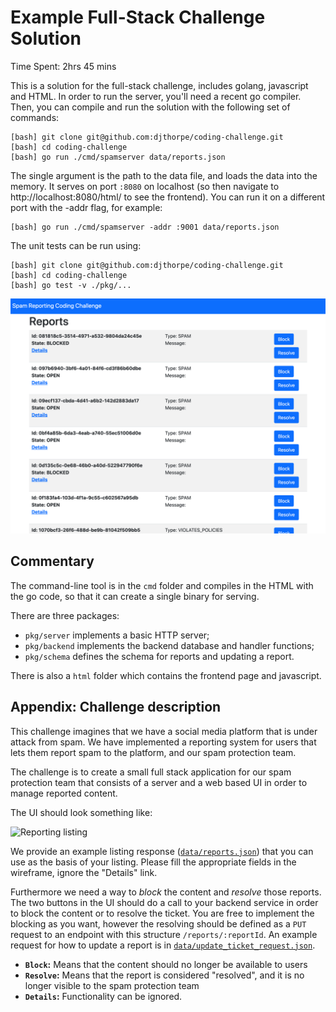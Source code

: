# Example Full-Stack Challenge Solution

Time Spent: 2hrs 45 mins

This is a solution for the full-stack challenge, includes golang, javascript and HTML. In order to run the server,
you'll need a recent go compiler. Then, you can compile and run the solution with the following set of commands:

```
[bash] git clone git@github.com:djthorpe/coding-challenge.git
[bash] cd coding-challenge
[bash] go run ./cmd/spamserver data/reports.json
```

The single argument is the path to the data file, and loads the data into the memory. It serves on port `:8080` 
on localhost (so then navigate to http://localhost:8080/html/ to see the frontend). You can run it on a 
different port with the -addr flag, for example:

```
[bash] go run ./cmd/spamserver -addr :9001 data/reports.json
```

The unit tests can be run using:

```
[bash] git clone git@github.com:djthorpe/coding-challenge.git
[bash] cd coding-challenge
[bash] go test -v ./pkg/...
```

![Screenshot](images/screenshot.png)

## Commentary

The command-line tool is in the `cmd` folder and compiles in the HTML with the go code, so that it can create
a single binary for serving.

There are three packages:

  * `pkg/server` implements a basic HTTP server;
  * `pkg/backend` implements the backend database and handler functions;
  * `pkg/schema` defines the schema for reports and updating a report.

There is also a `html` folder which contains the frontend page and javascript.

## Appendix: Challenge description

This challenge imagines that we have a social media platform that is under attack from spam. We have implemented a reporting system for users that lets them report spam to the platform, and our spam protection team.  

The challenge is to create a small full stack application for our spam protection team that consists of a server and a web based UI in order to manage reported content.

The UI should look something like:

![Reporting listing](images/wireframe.png)

We provide an example listing response ([`data/reports.json`](data/reports.json)) that you can use as the basis of your listing. Please fill the appropriate fields in the wireframe, ignore the "Details" link.

Furthermore we need a way to _block_ the content and _resolve_ those reports. The two buttons in the UI should do a call to your backend service in order to block the content or to resolve the ticket. You are free to implement the blocking as you want, however the resolving should be defined as a `PUT` request to an endpoint with this structure `/reports/:reportId`. An example request for how to update a report is in [`data/update_ticket_request.json`](data/update_ticket_request.json).


- **`Block`:** Means that the content should no longer be available to users
- **`Resolve`:** Means that the report is considered "resolved", and it is no longer visible to the spam protection team
- **`Details`:** Functionality can be ignored.
